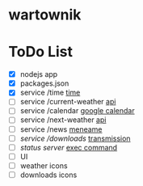 wartownik
=========

# ToDo List
- [x] nodejs app
- [x] packages.json
- [x] service /time [time](https://www.npmjs.org/package/ntp-client)
- [ ] service /current-weather [api](http://api.openweathermap.org/data/2.5/weather)
- [ ] service /calendar [google calendar](https://www.npmjs.org/package/google-calendar)
- [ ] service /next-weather [api](http://api.openweathermap.org/data/2.5/weather)
- [ ] service /news [meneame](http://meneame.feedsportal.com/rss)
- [ ] _service /downloads_ [transmission](https://github.com/FLYBYME/node-transmission)
- [ ] _status server_ [exec command](http://nodejs.org/api/child_process.html)
- [ ] UI
- [ ] weather icons
- [ ] downloads icons
